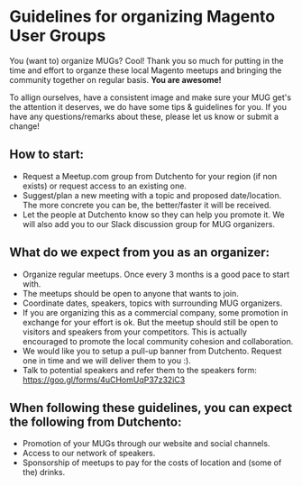 # Guidelines for organizing Magento User Groups

You (want to) organize MUGs? Cool! Thank you so much for putting in the time and effort to organze these local Magento meetups and bringing the community together on regular basis. **You are awesome!**

To allign ourselves, have a consistent image and make sure your MUG get's the attention it deserves, we do have some tips & guidelines for you. If you have any questions/remarks about these, please let us know or submit a change!

## How to start:
- Request a Meetup.com group from Dutchento for your region (if non exists) or request access to an existing one.
- Suggest/plan a new meeting with a topic and proposed date/location. The more concrete you can be, the better/faster it will be received.
- Let the people at Dutchento know so they can help you promote it. We will also add you to our Slack discussion group for MUG organizers.

## What do we expect from you as an organizer:
- Organize regular meetups. Once every 3 months is a good pace to start with.
- The meetups should be open to anyone that wants to join.
- Coordinate dates, speakers, topics with surrounding MUG organizers.
- If you are organizing this as a commercial company, some promotion in exchange for your effort is ok. But the meetup should still be open to visitors and speakers from your competitors. This is actually encouraged to promote the local community cohesion and collaboration.
- We would like you to setup a pull-up banner from Dutchento. Request one in time and we will deliver them to you :).
- Talk to potential speakers and refer them to the speakers form: https://goo.gl/forms/4uCHomUqP37z32iC3

## When following these guidelines, you can expect the following from Dutchento:
- Promotion of your MUGs through our website and social channels.
- Access to our network of speakers.
- Sponsorship of meetups to pay for the costs of location and (some of the) drinks.
